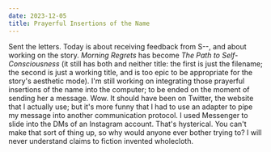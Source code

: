 ```yaml
---
date: 2023-12-05
title: Prayerful Insertions of the Name
---
```


Sent the letters. Today is about receiving feedback from S--, and about working on the story. *Morning Regrets* has become *The Path to Self-Consciousness* (it still has both and neither title: the first is just the filename; the second is just a working title, and is too epic to be appropriate for the story's aesthetic mode). I'm still working on integrating those prayerful insertions of the name into the computer; to be ended on the moment of sending her a message. Wow. It should have been on Twitter, the website that I actually use; but it's more funny that I had to use an adapter to pipe my message into another communication protocol. I used Messenger to slide into the DMs of an Instagram account. That's hysterical. You can't make that sort of thing up, so why would anyone ever bother trying to? I will never understand claims to fiction invented wholecloth.
